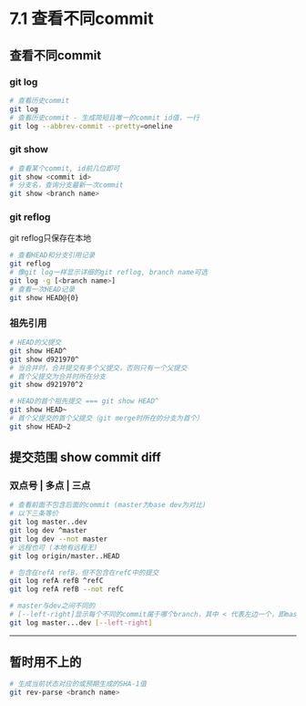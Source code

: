# 7.1 查看不同commit

## 查看不同commit

### git log
```bash
# 查看历史commit
git log
# 查看历史commit - 生成简短且唯一的commit id值，一行
git log --abbrev-commit --pretty=oneline
```
### git show
```bash
# 查看某个commit, id前几位即可
git show <commit id>
# 分支名，查询分支最新一次commit
git show <branch name>
```

### git reflog
git reflog只保存在本地

```bash
# 查看HEAD和分支引用记录
git reflog
# 像git log一样显示详细的git reflog, branch name可选
git log -g [<branch name>]
# 查看一次HEAD记录
git show HEAD@{0}
```

### 祖先引用
```bash
# HEAD的父提交
git show HEAD^
git show d921970^
# 当合并时，合并提交有多个父提交，否则只有一个父提交
# 首个父提交为合并时所在分支
git show d921970^2

# HEAD的首个祖先提交 === git show HEAD^
git show HEAD~
# 首个父提交的首个父提交（git merge时所在的分支为首个）
git show HEAD~2
```
## 提交范围 show commit diff

### 双点号 | 多点 | 三点

```bash
# 查看前面不包含后面的commit (master为base dev为对比)
# 以下三条等价
git log master..dev
git log dev ^master
git log dev --not master
# 远程也可 (本地有远程无)
git log origin/master..HEAD

# 包含在refA refB，但不包含在refC中的提交
git log refA refB ^refC
git log refA refB --not refC

# master与dev之间不同的
# [--left-right]显示每个不同的commit属于哪个branch，其中 < 代表左边一个，即master
git log master...dev [--left-right]
```
---

## 暂时用不上的
```bash
# 生成当前状态对应的或预期生成的SHA-1值
git rev-parse <branch name>
```
